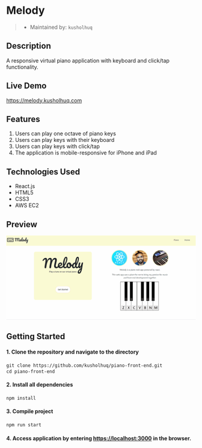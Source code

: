 # Melody
> - Maintained by: `kusholhuq`
## Description
A responsive virtual piano application with keyboard and click/tap functionality.


## Live Demo
https://melody.kusholhuq.com

## Features
1. Users can play one octave of piano keys
2. Users can play keys with their keyboard
3. Users can play keys with click/tap
4. The application is mobile-responsive for iPhone and iPad

## Technologies Used
* React.js
* HTML5
* CSS3
* AWS EC2

## Preview

<img src="src/assets/piano-preview.gif">

## Getting Started
#### 1. Clone the repository and navigate to the directory
```shell
git clone https://github.com/kusholhuq/piano-front-end.git
cd piano-front-end
```

#### 2. Install all dependencies
```shell
npm install
```

#### 3. Compile project
```shell
npm run start
```

#### 4. Access application by entering [https://localhost:3000](https://localhost:3000) in the browser.
